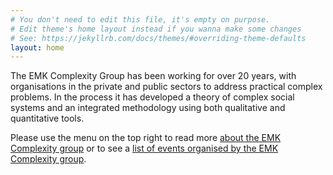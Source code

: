 ```yaml
---
# You don't need to edit this file, it's empty on purpose.
# Edit theme's home layout instead if you wanna make some changes
# See: https://jekyllrb.com/docs/themes/#overriding-theme-defaults
layout: home
---
```


<span itemprop="description">
The EMK Complexity Group has been working for over 20 years, with organisations in the private and public sectors to address practical complex problems. In the process it has developed a theory of complex social systems and an integrated methodology using both qualitative and quantitative tools.
</span>

Please use the menu on the top right to read more [about the EMK Complexity group](/about) or to see a [list of events organised by the EMK Complexity group](/events).